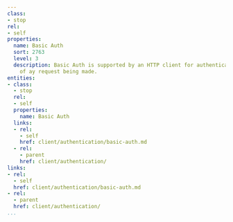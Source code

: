 ```yaml
---
class:
- stop
rel:
- self
properties:
  name: Basic Auth
  sort: 2763
  level: 3
  description: Basic Auth is supported by an HTTP client for authentication as part
    of ay request being made.
entities:
- class:
  - stop
  rel:
  - self
  properties:
    name: Basic Auth
  links:
  - rel:
    - self
    href: client/authentication/basic-auth.md
  - rel:
    - parent
    href: client/authentication/
links:
- rel:
  - self
  href: client/authentication/basic-auth.md
- rel:
  - parent
  href: client/authentication/
...
```

